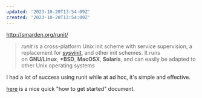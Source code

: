 ```yaml
---
updated: '2023-10-20T13:54:09Z'
created: '2023-10-20T13:54:09Z'
---
```

http://smarden.org/runit/

> _runit_ is a cross-platform Unix init scheme with service supervision, a replacement for [sysvinit](ftp://ftp.cistron.nl/pub/people/miquels/sysvinit/), and other init schemes. It runs on **GNU/Linux**, **\*BSD**, **MacOSX**, **Solaris**, and can easily be adapted to other Unix operating systems

I had a lot of success using runit while at ad hoc, it's simple and effective.

[here](https://kchard.github.io/runit-quickstart/) is a nice quick "how to get started" document.